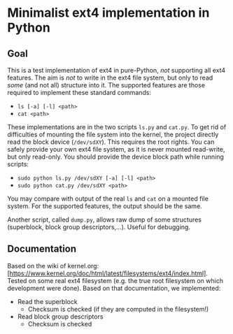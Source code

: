 # Minimalist ext4 implementation in Python

## Goal

This is a test implementation of ext4 in pure-Python, *not* supporting all ext4
features.  The aim is *not* to write in the ext4 file system, but only to read
*some* (and not all) structure into it.  The supported features are those
required to implement these standard commands:

- `ls [-a] [-l] <path>`
- `cat <path>`

These implementations are in the two scripts `ls.py` and `cat.py`.  To get rid
of difficulties of mounting the file system into the kernel, the project
directly read the block device (`/dev/sdXY`).  This requires the root rights.
You can safely provide your own ext4 file system, as it is never mounted
read-write, but only read-only.  You should provide the device block path while
running scripts:

- `sudo python ls.py /dev/sdXY [-a] [-l] <path>`
- `sudo python cat.py /dev/sdXY <path>`

You may compare with output of the real `ls` and `cat` on a mounted file system.
For the supported features, the output should be the same.

Another script, called `dump.py`, allows raw dump of some structures
(superblock, block group descriptors,…).  Useful for debugging.


## Documentation

Based on the wiki of kernel.org:
[https://www.kernel.org/doc/html/latest/filesystems/ext4/index.html].  Tested on
some real ext4 filesystem (e.g. the true root filesystem on which development
were done).  Based on that documentation, we implemented:

- Read the superblock
  - Checksum is checked (if they are computed in the filesystem!)
- Read block group descriptors
  - Checksum is checked
